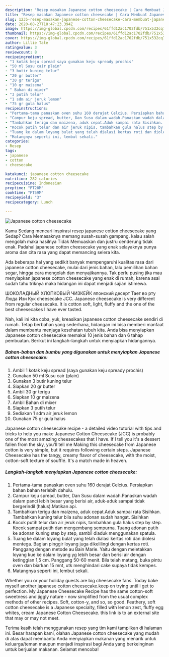 ```yaml
---
description: "Resep masakan Japanese cotton cheesecake | Cara Membuat Japanese cotton cheesecake Yang Bikin Ngiler"
title: "Resep masakan Japanese cotton cheesecake | Cara Membuat Japanese cotton cheesecake Yang Bikin Ngiler"
slug: 1235-resep-masakan-japanese-cotton-cheesecake-cara-membuat-japanese-cotton-cheesecake-yang-bikin-ngiler
date: 2020-08-27T18:47:23.394Z
image: https://img-global.cpcdn.com/recipes/61ffd12ac1702fdb/751x532cq70/japanese-cotton-cheesecake-foto-resep-utama.jpg
thumbnail: https://img-global.cpcdn.com/recipes/61ffd12ac1702fdb/751x532cq70/japanese-cotton-cheesecake-foto-resep-utama.jpg
cover: https://img-global.cpcdn.com/recipes/61ffd12ac1702fdb/751x532cq70/japanese-cotton-cheesecake-foto-resep-utama.jpg
author: Lillie Tate
ratingvalue: 3
reviewcount: 8
recipeingredient:
- "1 kotak keju spread saya gunakan keju spready prochis"
- "50 ml Susu cair plain"
- "3 butir kuning telur"
- "20 gr butter"
- "30 gr terigu"
- "10 gr maizena"
- " Bahan di mixer"
- "3 putih telur"
- "1 sdm air jeruk lemon"
- "75 gr gula halus"
recipeinstructions:
- "Pertama-tama panaskan oven suhu 160 derajat Celcius. Persiapkan bahan bahan terlebih dahulu."
- "Campur keju spread, butter, Dan Susu dalam wadah.Panaskan wadah dalam panci lebih besar yang berisi air, aduk-aduk sampai tidak bergerindil (halus).Matikan api."
- "Tambahkan terigu dan maizena, aduk cepat.Aduk sampai rata Sisihkan. Tambahkan kuning telur bila suhu adonan sudah hangat. Sisihkan"
- "Kocok putih telur dan air jeruk nipis, tambahkan gula halus step by step. Kocok sampai putih dan mengembang sempurna. Tuang adonan putih ke adonan kuning step by step, sambil diaduk menggunakan spatula."
- "Tuang ke dalam loyang bulat yang telah dialasi kertas roti dan diolesi mentega. Bagian pinggir loyang juga dikelilingi dengan kertas roti. Panggang dengan metode au Bain Marie. Yaitu dengan meletakkan loyang kue ke dalam loyang yg lebih besar dan berisi air dengan ketinggian 1,5 cm. Panggang 50-60 menit. Bila telah matang, buka pintu oven dan biarkan 15 mnt, utk menghindari cake supaya tidak kempes."
- "Matangnya seperti ini, lembut sekali."
categories:
- Resep
tags:
- japanese
- cotton
- cheesecake

katakunci: japanese cotton cheesecake 
nutrition: 282 calories
recipecuisine: Indonesian
preptime: "PT20M"
cooktime: "PT59M"
recipeyield: "3"
recipecategory: Lunch

---
```



![Japanese cotton cheesecake](https://img-global.cpcdn.com/recipes/61ffd12ac1702fdb/751x532cq70/japanese-cotton-cheesecake-foto-resep-utama.jpg)

Kamu Sedang mencari inspirasi resep japanese cotton cheesecake yang Sedap? Cara Memasaknya memang susah-susah gampang. kalau salah mengolah maka hasilnya Tidak Memuaskan dan justru cenderung tidak enak. Padahal japanese cotton cheesecake yang enak selayaknya punya aroma dan cita rasa yang dapat memancing selera kita.

Ada beberapa hal yang sedikit banyak mempengaruhi kualitas rasa dari japanese cotton cheesecake, mulai dari jenis bahan, lalu pemilihan bahan segar, hingga cara mengolah dan menyajikannya. Tak perlu pusing jika mau menyiapkan japanese cotton cheesecake yang enak di rumah, karena asal sudah tahu triknya maka hidangan ini dapat menjadi sajian istimewa.

ШОКОЛАДНЫЙ ХЛОПКОВЫЙ ЧИЗКЕЙК японский десерт Тает во рту Люда Изи Кук cheesecake JCC. Japanese cheesecake is very different from regular cheesecake. It is cotton soft, light, fluffy and the one of the best cheesecakes I have ever tasted.


Nah, kali ini kita coba, yuk, kreasikan japanese cotton cheesecake sendiri di rumah. Tetap berbahan yang sederhana, hidangan ini bisa memberi manfaat dalam membantu menjaga kesehatan tubuh kita. Anda bisa menyiapkan Japanese cotton cheesecake memakai 10 jenis bahan dan 6 tahap pembuatan. Berikut ini langkah-langkah untuk menyiapkan hidangannya.

<!--inarticleads1-->

##### Bahan-bahan dan bumbu yang digunakan untuk menyiapkan Japanese cotton cheesecake:

1. Ambil 1 kotak keju spread (saya gunakan keju spready prochis)
1. Gunakan 50 ml Susu cair (plain)
1. Gunakan 3 butir kuning telur
1. Siapkan 20 gr butter
1. Ambil 30 gr terigu
1. Siapkan 10 gr maizena
1. Ambil  Bahan di mixer
1. Siapkan 3 putih telur
1. Sediakan 1 sdm air jeruk lemon
1. Gunakan 75 gr gula halus


Japanese cotton cheesecake recipe - a detailed video tutorial with tips and tricks to help you make Japanese Cotton Cheesecake (JCC) is probably one of the most amazing cheesecakes that I have. If I tell you it&#39;s a dessert fallen from the sky, you&#39;ll tell me Making this cheesecake from Japanese cotton is very simple, but it requires following certain steps. Japanese Cheesecake has the tangy, creamy flavor of cheesecake, with the moist, cotton-soft texture of soufflé. It&#39;s a match made in heaven. 

<!--inarticleads2-->

##### Langkah-langkah menyiapkan Japanese cotton cheesecake:

1. Pertama-tama panaskan oven suhu 160 derajat Celcius. Persiapkan bahan bahan terlebih dahulu.
1. Campur keju spread, butter, Dan Susu dalam wadah.Panaskan wadah dalam panci lebih besar yang berisi air, aduk-aduk sampai tidak bergerindil (halus).Matikan api.
1. Tambahkan terigu dan maizena, aduk cepat.Aduk sampai rata Sisihkan. Tambahkan kuning telur bila suhu adonan sudah hangat. Sisihkan
1. Kocok putih telur dan air jeruk nipis, tambahkan gula halus step by step. Kocok sampai putih dan mengembang sempurna. Tuang adonan putih ke adonan kuning step by step, sambil diaduk menggunakan spatula.
1. Tuang ke dalam loyang bulat yang telah dialasi kertas roti dan diolesi mentega. Bagian pinggir loyang juga dikelilingi dengan kertas roti. Panggang dengan metode au Bain Marie. Yaitu dengan meletakkan loyang kue ke dalam loyang yg lebih besar dan berisi air dengan ketinggian 1,5 cm. Panggang 50-60 menit. Bila telah matang, buka pintu oven dan biarkan 15 mnt, utk menghindari cake supaya tidak kempes.
1. Matangnya seperti ini, lembut sekali.


Whether you or your holiday guests are big cheesecake fans. Today bake myself another japanese cotton cheesecake.keep on trying until i get to perfection. My Japanese Cheesecake Recipe has the same cotton-soft sweetness and jiggly nature - now simplified from the usual complex methods of other recipes. Soft, cotton-y, and so, so good. Feathery, soft cotton cheesecake is a Japanese specialty, filled with lemon zest, fluffy egg whites, cream Japanese Cotton Cheesecake. this link is to an external site that may or may not meet. 

Terima kasih telah menggunakan resep yang tim kami tampilkan di halaman ini. Besar harapan kami, olahan Japanese cotton cheesecake yang mudah di atas dapat membantu Anda menyiapkan makanan yang menarik untuk keluarga/teman maupun menjadi inspirasi bagi Anda yang berkeinginan untuk berjualan makanan. Selamat mencoba!
